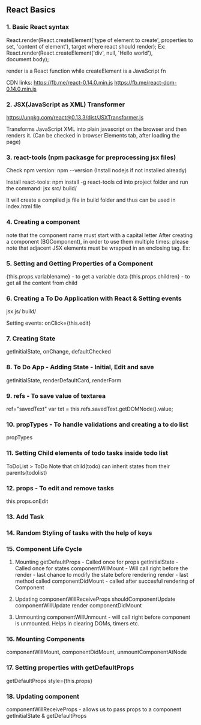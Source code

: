 ## React Basics
### 1. Basic React syntax
React.render(React.createElement('type of element to create', properties to set, 'content of element'), target where react should render);
Ex: React.render(React.createElement('div', null, 'Hello world'), document.body);

render is a React function while createElement is a JavaScript fn

CDN links:
https://fb.me/react-0.14.0.min.js
https://fb.me/react-dom-0.14.0.min.js

### 2. JSX(JavaScript as XML) Transformer

https://unpkg.com/react@0.13.3/dist/JSXTransformer.js

Transforms JavaScript XML into plain javascript on the browser and then renders it. (Can be checked in browser Elements tab, after loading the page)

### 3. react-tools (npm packasge for preprocessing jsx files)

Check npm version: npm --version
(Install nodejs if not installed already)

Install react-tools: npm install -g react-tools
cd into project folder and run the command: jsx src/ build/

It will create a compiled js file in build folder and thus can be used in index.html file

### 4. Creating a component
note that the component name must start with a capital letter
After creating a component (BGComponent), in order to use them multiple times: please note that adjacent JSX elements must be wrapped in an enclosing tag. Ex:
<div><BGComponent/><BGComponent/><BGComponent/></div>

### 5. Setting and Getting Properties of a Component
{this.props.variablename} - to get a variable data
{this.props.children} - to get all the content from child

### 6. Creating a To Do Application with React & Setting events
jsx js/ build/

Setting events:  onClick={this.edit}

### 7. Creating State
getInitialState, onChange, defaultChecked

### 8. To Do App - Adding State - Initial, Edit and save
getInitialState, renderDefaultCard, renderForm

### 9. refs - To save value of textarea
ref="savedText"
var txt = this.refs.savedText.getDOMNode().value;

### 10. propTypes - To handle validations and creating a to do list
propTypes

### 11. Setting Child elements of todo tasks inside todo list
ToDoList > ToDo
Note that child(todo) can inherit states from their parents(todolist)

### 12. props - To edit and remove tasks
this.props.onEdit

### 13. Add Task

### 14. Random Styling of tasks with the help of keys

### 15. Component Life Cycle
1. Mounting
getDefaultProps - Called once for props
getInitialState - Called once for states
componentWillMount - Will call right before the render - last chance to modify the state before rendering
render - last method called
componentDidMount - called after succesful rendering of Component

2. Updating
componentWillReceiveProps
shouldComponentUpdate
componentWillUpdate
render
componentDidMount

3. Unmounting
componentWillUnmount - will call right before component is unmounted. Helps in clearing DOMs, timers etc.

### 16. Mounting Components
componentWillMount, componentDidMount, unmountComponentAtNode

### 17. Setting properties with getDefaultProps
getDefaultProps
style={this.props}

### 18. Updating component
componentWillReceiveProps - allows us to pass props to a component
getInitialState & getDefaultProps